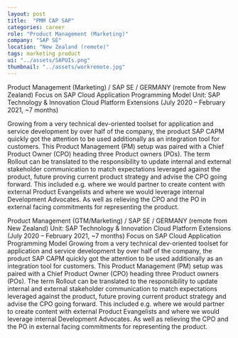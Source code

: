 ```yaml
---
layout: post
title:  "PMM CAP SAP"
categories: career
role: "Product Management (Marketing)"
company: "SAP SE"
location: "New Zealand (remote)"
tags: marketing product
ui: "../assets/SAPUIs.png"
thumbnail: "../assets/workremote.jpg"
---
```


Product Management (Marketing) / SAP SE / GERMANY (remote from New Zealand)
Focus on SAP Cloud Application Programming Model 
Unit: SAP Technology & Innovation Cloud Platform Extensions (July 2020 – February 2021, ~7 months)
<!--more-->

Growing from a very technical dev-oriented toolset for application and service development by over half of the company, the product SAP CAPM quickly got the attention to be used additionally as an integration tool for customers. 
This Product Management (PM) setup was paired with a Chief Product Owner (CPO) heading three Product owners (POs). The term Rollout can be translated to the responsibility to update internal and external stakeholder communication to match expectations leveraged against the product, future proving current product strategy and advise the CPO going forward. This included e.g. where we would partner to create content with external Product Evangelists and where we would leverage internal Development Advocates. As well as relieving the CPO and the PO in external facing commitments for representing the product.



Product Management (GTM/Marketing) / SAP SE / GERMANY (remote from New Zealand)
Unit: SAP Technology & Innovation Cloud Platform Extensions (July 2020 – February 2021, ~7 months)
Focus on SAP Cloud Application Programming Model Growing from a very technical dev-oriented toolset for application and service development by over half of the company, the product SAP CAPM quickly got the attention to be used additionally as an integration tool for customers. 
This Product Management (PM) setup was paired with a Chief Product Owner (CPO) heading three Product owners (POs). The term Rollout can be translated to the responsibility to update internal and external stakeholder communication to match expectations leveraged against the product, future proving current product strategy and advise the CPO going forward. This included e.g. where we would partner to create content with external Product Evangelists and where we would leverage internal Development Advocates. As well as relieving the CPO and the PO in external facing commitments for representing the product.
